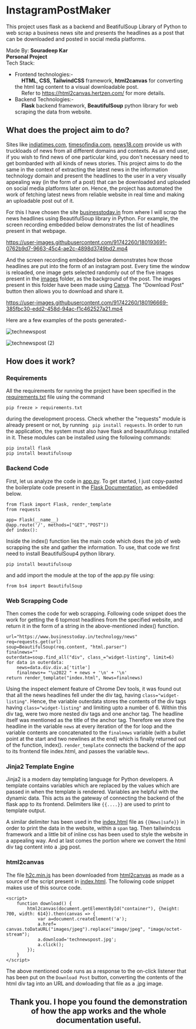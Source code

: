 # InstagramPostMaker #

This project uses flask as a backend and BeatifulSoup Library of Python to web scrap a business news site and presents the headlines as a post that can be downloaded and posted in social media platforms.  

Made By: **Souradeep Kar**  
**Personal Project**  
Tech Stack:   
* Frontend technologies:-  
&emsp; **HTML**, **CSS**, **TailwindCSS** framework, **html2canvas**  for converting the html tag content to a visual downloadable post.  
&emsp; Refer to https://html2canvas.hertzen.com/ for more details.  
* Backend Technologies:-  
&emsp; **Flask** backend framework, **BeautifulSoup** python library for web scraping the data from website.  
  
## What does the project aim to do? ##  
  
Sites like [indiatimes.com](https://indiatimes.com), [timesofindia.com](https://timesofindia.com), [news18.com](https://news18.com) provide us with truckloads of news from all different domains and contexts. As an end user, if you wish to find news of one particular kind, you don't necessary need to get bombarded with all kinds of news stories. This project aims to do the same in the context of extracting the latest news in the information technology domain and present the headlines to the user in a very visually appealing way (in the form of a post) that can be downloaded and uploaded on social media platforms later on. Hence, the project has automated the work of fetching latest news from reliable website in real time and making an uploadable post out of it. 
  
For this I have chosen the site [businesstoday.in](https://www.businesstoday.in/technology/news) from where I will scrap the news headlines using BeautifulSoup library in Python. For example, the screen recording embedded below demonstrates the list of headlines present in that webpage.



https://user-images.githubusercontent.com/91742260/180193691-0762b9d7-9663-45c4-ae2c-4898d3749bd2.mp4  
  
And the screen recording embedded below demonstrates how those headlines are put into the form of an instagram post. Every time the window is reloaded, one image gets selected randomly out of the five images present in the [images](https://github.com/souradeep852/InstagramPostMaker/tree/main/static/images/) folder, as the background of the post. The images present in this folder have been made using [Canva](https://canva.com). The "Download Post" button then allows you to download and share it.

  
  


https://user-images.githubusercontent.com/91742260/180196669-385fbc30-edd2-458d-94ac-f1c462527a21.mp4
  
Here are a few examples of the posts generated:-

![technewspost](https://user-images.githubusercontent.com/91742260/180197465-4c514858-940b-48a3-b77b-b6e94c67d782.jpg)

![technewspost (2)](https://user-images.githubusercontent.com/91742260/180197820-c5789a74-42d6-44c9-8794-5a6b142fc1fe.jpg)


  
 ## How does it work? ##
 ### Requirements ###
 All the requirements for running the project have been specified in the [requirements.txt](requirements.txt) file using the command 
 ```
 pip freeze > requirements.txt 
 ```
 during the development process. Check whether the "requests" module is already present or not, by running ``` pip install requests```. 
 In order to run the application, the system must also have flask and beautifulsoup installed in it. These modules can be installed using the following commands:
 ```
 pip install flask
 pip install beautifulsoup
 ```
 
 ### Backend Code ###
 First, let us analyze the code in [app.py](app.py). To get started, I just copy-pasted the boilerplate code present in the [Flask Documentation](https://flask.palletsprojects.com/en/2.1.x/quickstart/), as embedded below.
   
 ```
from flask import Flask, render_template
from requests

app= Flask(__name__)
@app.route('/', methods=["GET","POST"])
def index():
```

Inside the index() function lies the main code which does the job of web scrapping the site and gather the information. To use, that code we first need to install BeautifulSoup4 python library.
```
pip install beautifulsoup
```
and add import the module at the top of the app.py file using:
```
from bs4 import BeautifulSoup
```
  
  
  
### Web Scrapping Code ###
Then comes the code for web scrapping. Following code snippet does the work for getting the 6 topmost headlines from the specified website, and return it in the form of a string in the above-mentioned index() function.
```
url="https://www.businesstoday.in/technology/news"
req=requests.get(url)
soup=BeautifulSoup(req.content, "html.parser")
finalnews=""
outerdata=soup.find_all("div", class_="widget-listing", limit=6)
for data in outerdata:
    news=data.div.div.a['title']
    finalnews+= "\u2022 " + news + '\n' + '\n'
return render_template("index.html", News=finalnews)
```
Using the inspect element feature of Chrome Dev tools, it was found out that all the news headlines fell under the div tag, having ```class="widget-listing"```. Hence, the  variable outerdata stores the contents of the div tags having ```class="widget-listing"``` and limiting upto a number of 6. Within this div tag, were two more nested div tags and one anchor tag. The headline itself was mentioned as the title of the anchor tag. Therefore we store the headline in the variable ```news``` at every iteration of the for loop and the variable contents are concatenated to the ```finalnews``` variable (with a bullet point at the start and two newlines at the end) which is finally returned out of the function, index(). ```render_template``` connects the backend of the app to its frontend file index.html, and passes the variable ```News```.
  
  
  
### Jinja2 Template Engine ###
Jinja2 is a modern day templating language for Python developers. A template contains variables which are replaced by the values which are passed in when the template is rendered. Variables are helpful with the dynamic data. This acts as the gateway of connecting the backend of the flask app to its frontend. Delimiters like ```{{....}}``` are used to print to template output.

A similar delimiter has been used in the [index.html](templates/index.html) file as ```{{News|safe}}``` in order to print the data in the website, within a ```span``` tag. Then tailwindcss framework and a little bit of inline css has been used to style the website in a appealing way. And at last comes the portion where we convert the html div tag content into a .jpg post.


### html2canvas ###
The file [h2c.min.js](static/js/h2c.min.js) has been downloaded from [html2canvas](https://html2canvas.hertzen.com/) as made as a source of the script present in [index.html](templates/index.html). The following code snippet makes use of this source code.
```
<script>
    function download() {
        html2canvas(document.getElementById("container"), {height: 700, width: 614}).then(canvas => {
            var a=document.createElement('a');
            a.href= canvas.toDataURL("images/jpeg").replace("image/jpeg", "image/octet-stream");
            a.download='technewspost.jpg';
            a.click();
        });
    }
</script>
```
The above mentioned code runs as a response to the on-click listener that has been put on the ```Download Post``` button, converting the contents of the html div tag into an URL and dowloading that file as a .jpg image.   
  
  
<h2 align="center"> Thank you. I hope you found the demonstration of how the app works and the whole documentation useful. </h2>
